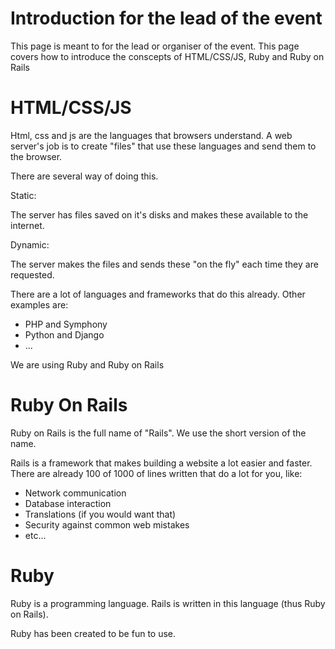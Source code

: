 # Introduction for the lead of the event

This page is meant to for the lead or organiser of the event. This page covers how to introduce the conscepts of HTML/CSS/JS, Ruby and Ruby on Rails

# HTML/CSS/JS

Html, css and js are the languages that browsers understand. A web server's job is to create "files" that use these languages and send them to the browser.

There are several way of doing this.

Static:

The server has files saved on it's disks and makes these available to the internet.

Dynamic:

The server makes the files and sends these "on the fly" each time they are requested.

There are a lot of languages and frameworks that do this already. Other examples are:

* PHP and Symphony
* Python and Django
* ...

We are using Ruby and Ruby on Rails

# Ruby On Rails

Ruby on Rails is the full name of "Rails". We use the short version of the name.

Rails is a framework that makes building a website a lot easier and faster. There are already 100 of 1000 of lines written that do a lot for you, like:

* Network communication
* Database interaction
* Translations (if you would want that)
* Security against common web mistakes
* etc...

# Ruby

Ruby is a programming language. Rails is written in this language (thus Ruby on Rails).

Ruby has been created to be fun to use.
